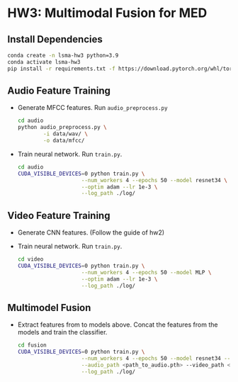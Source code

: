 # HW3: Multimodal Fusion for MED

## Install Dependencies

```bash
conda create -n lsma-hw3 python=3.9
conda activate lsma-hw3
pip install -r requirements.txt -f https://download.pytorch.org/whl/torch_stable.html
```

## Audio Feature Training

* Generate MFCC features. Run `audio_preprocess.py`

    ```bash
    cd audio
    python audio_preprocess.py \
            -i data/wav/ \
            -o data/mfcc/
    ```

* Train neural network. Run `train.py`.

    ```bash
    cd audio
    CUDA_VISIBLE_DEVICES=0 python train.py \
                        --num_workers 4 --epochs 50 --model resnet34 \
                        --optim adam --lr 1e-3 \
                        --log_path ./log/
    ```

## Video Feature Training

* Generate CNN features. (Follow the guide of hw2)

* Train neural network. Run `train.py`.

    ```bash
    cd video
    CUDA_VISIBLE_DEVICES=0 python train.py \
                        --num_workers 4 --epochs 50 --model MLP \
                        --optim adam --lr 1e-3 \
                        --log_path ./log/ 
    ```

## Multimodel Fusion

* Extract features from to models above. Concat the features from the models and train the classifier.

    ```bash
    cd fusion
    CUDA_VISIBLE_DEVICES=0 python train.py \
                        --num_workers 4 --epochs 50 --model resnet34 --optim adam --lr 1e-3 \
                        --audio_path <path_to_audio.pth> --video_path <path_to_video.pth> \
                        --log_path ./log/
    ```


